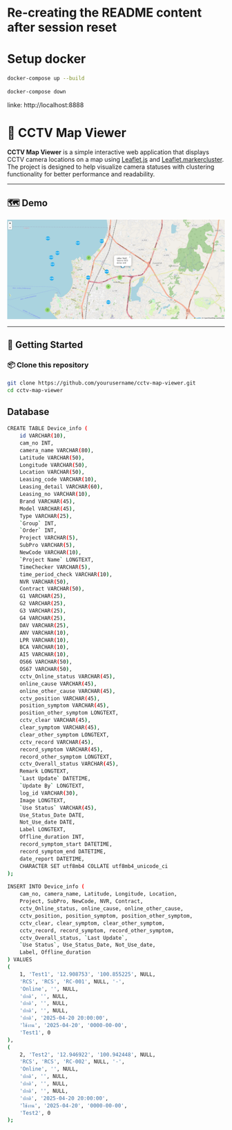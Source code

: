 # Re-creating the README content after session reset

# Setup docker
```bash
docker-compose up --build
```

```bash
docker-compose down
```
linke: http://localhost:8888

# 📸 CCTV Map Viewer

**CCTV Map Viewer** is a simple interactive web application that displays CCTV camera locations on a map using [Leaflet.js](https://leafletjs.com/) and [Leaflet.markercluster](https://github.com/Leaflet/Leaflet.markercluster). The project is designed to help visualize camera statuses with clustering functionality for better performance and readability.

---

## 🗺️ Demo

![CCTV Map Viewer Demo](access/Screenshot1.png)

---

## 🚀 Getting Started

### 📦 Clone this repository

```bash
git clone https://github.com/yourusername/cctv-map-viewer.git
cd cctv-map-viewer
```
## Database
```bash
CREATE TABLE Device_info (
    id VARCHAR(10),
    cam_no INT,
    camera_name VARCHAR(80),
    Latitude VARCHAR(50),
    Longitude VARCHAR(50),
    Location VARCHAR(50),
    Leasing_code VARCHAR(10),
    Leasing_detail VARCHAR(60),
    Leasing_no VARCHAR(10),
    Brand VARCHAR(45),
    Model VARCHAR(45),
    Type VARCHAR(25),
    `Group` INT,
    `Order` INT,
    Project VARCHAR(5),
    SubPro VARCHAR(5),
    NewCode VARCHAR(10),
    `Project Name` LONGTEXT,
    TimeChecker VARCHAR(5),
    time_period_check VARCHAR(10),
    NVR VARCHAR(50),
    Contract VARCHAR(50),
    G1 VARCHAR(25),
    G2 VARCHAR(25),
    G3 VARCHAR(25),
    G4 VARCHAR(25),
    DAV VARCHAR(25),
    ANV VARCHAR(10),
    LPR VARCHAR(10),
    BCA VARCHAR(10),
    AI5 VARCHAR(10),
    OS66 VARCHAR(50),
    OS67 VARCHAR(50),
    cctv_Online_status VARCHAR(45),
    online_cause VARCHAR(45),
    online_other_cause VARCHAR(45),
    cctv_position VARCHAR(45),
    position_symptom VARCHAR(45),
    position_other_symptom LONGTEXT,
    cctv_clear VARCHAR(45),
    clear_symptom VARCHAR(45),
    clear_other_symptom LONGTEXT,
    cctv_record VARCHAR(45),
    record_symptom VARCHAR(45),
    record_other_symptom LONGTEXT,
    cctv_Overall_status VARCHAR(45),
    Remark LONGTEXT,
    `Last Update` DATETIME,
    `Update By` LONGTEXT,
    log_id VARCHAR(30),
    Image LONGTEXT,
    `Use Status` VARCHAR(45),
    Use_Status_Date DATE,
    Not_Use_date DATE,
    Label LONGTEXT,
    Offline_duration INT,
    record_symptom_start DATETIME,
    record_symptom_end DATETIME,
    date_report DATETIME,
    CHARACTER SET utf8mb4 COLLATE utf8mb4_unicode_ci
);
```

```bash
INSERT INTO Device_info (
    cam_no, camera_name, Latitude, Longitude, Location,
    Project, SubPro, NewCode, NVR, Contract,
    cctv_Online_status, online_cause, online_other_cause,
    cctv_position, position_symptom, position_other_symptom,
    cctv_clear, clear_symptom, clear_other_symptom,
    cctv_record, record_symptom, record_other_symptom,
    cctv_Overall_status, `Last Update`,
    `Use Status`, Use_Status_Date, Not_Use_date,
    Label, Offline_duration
) VALUES
(
    1, 'Test1', '12.908753', '100.855225', NULL,
    'RCS', 'RCS', 'RC-001', NULL, '-',
    'Online', '', NULL,
    'ปกติ', '', NULL,
    'ปกติ', '', NULL,
    'ปกติ', '', NULL,
    'ปกติ', '2025-04-20 20:00:00',
    'ใช้งาน', '2025-04-20', '0000-00-00',
    'Test1', 0
),
(
    2, 'Test2', '12.946922', '100.942448', NULL,
    'RCS', 'RCS', 'RC-002', NULL, '-',
    'Online', '', NULL,
    'ปกติ', '', NULL,
    'ปกติ', '', NULL,
    'ปกติ', '', NULL,
    'ปกติ', '2025-04-20 20:00:00',
    'ใช้งาน', '2025-04-20', '0000-00-00',
    'Test2', 0
);
```
